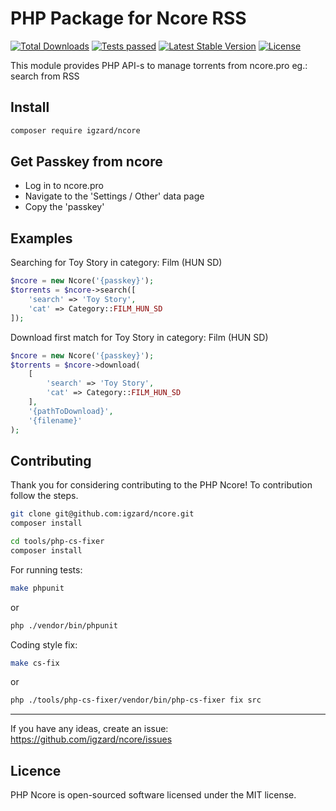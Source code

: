 # PHP Package for Ncore RSS

<p align="left">
<a href="https://packagist.org/packages/igzard/ncore"><img src="https://img.shields.io/packagist/dt/igzard/ncore" alt="Total Downloads"></a>
<a href="https://github.com/igzard/ncore/actions/workflows/tests.yml"><img src="https://img.shields.io/github/actions/workflow/status/igzard/ncore/tests.yml?label=tests&style=flat-square" alt="Tests passed"></a>
<a href="https://packagist.org/packages/igzard/ncore"><img src="https://img.shields.io/packagist/v/igzard/ncore" alt="Latest Stable Version"></a>
<a href="https://packagist.org/packages/igzard/ncore"><img src="https://img.shields.io/packagist/l/igzard/ncore" alt="License"></a>
</p>

This module provides PHP API-s to manage torrents from ncore.pro eg.: search from RSS

## Install

```bash
composer require igzard/ncore
```

## Get Passkey from ncore
- Log in to ncore.pro
- Navigate to the 'Settings / Other' data page
- Copy the 'passkey'

## Examples

Searching for Toy Story in category: Film (HUN SD)

```php
$ncore = new Ncore('{passkey}');
$torrents = $ncore->search([
    'search' => 'Toy Story',
    'cat' => Category::FILM_HUN_SD
]);
```

Download first match for Toy Story in category: Film (HUN SD)
```php
$ncore = new Ncore('{passkey}');
$torrents = $ncore->download(
    [
        'search' => 'Toy Story',
        'cat' => Category::FILM_HUN_SD
    ],
    '{pathToDownload}',
    '{filename}'
);
```

## Contributing

Thank you for considering contributing to the PHP Ncore! To contribution follow the steps.

```bash
git clone git@github.com:igzard/ncore.git
composer install

cd tools/php-cs-fixer
composer install
```

For running tests:

```bash
make phpunit
```

or

```bash
php ./vendor/bin/phpunit
```

Coding style fix:

```bash
make cs-fix
```

or

```bash
php ./tools/php-cs-fixer/vendor/bin/php-cs-fixer fix src
```

---------------------

If you have any ideas, create an issue: https://github.com/igzard/ncore/issues 

## Licence

PHP Ncore is open-sourced software licensed under the MIT license.
